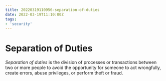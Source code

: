 ```yaml
---
title: 20220319110956-separation-of-duties
date: 2022-03-19T11:10:00Z
tags:
- 'security'
---
```


# Separation of Duties

_Separation of duties_ is the division of processes or transactions between two or more people to avoid the opportunity for someone to act wrongfully, create errors, abuse privileges, or perform theft or fraud.
